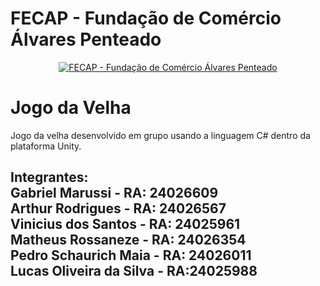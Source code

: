 # FECAP - Fundação de Comércio Álvares Penteado

<p align="center">
<a href= "https://www.fecap.br/"><img src="https://encrypted-tbn0.gstatic.com/images?q=tbn:ANd9GcRhZPrRa89Kma0ZZogxm0pi-tCn_TLKeHGVxywp-LXAFGR3B1DPouAJYHgKZGV0XTEf4AE&usqp=CAU" alt="FECAP - Fundação de Comércio Álvares Penteado" border="0"></a>
</p>

# Jogo da Velha
Jogo da velha desenvolvido em grupo usando a linguagem C# dentro da plataforma Unity.

## Integrantes: <br> Gabriel Marussi - RA: 24026609<br> Arthur Rodrigues - RA: 24026567<br> Vinicius dos Santos - RA: 24025961<br> Matheus Rossaneze - RA: 24026354<br> Pedro Schaurich Maia - RA: 24026011<br> Lucas Oliveira da Silva - RA:24025988
